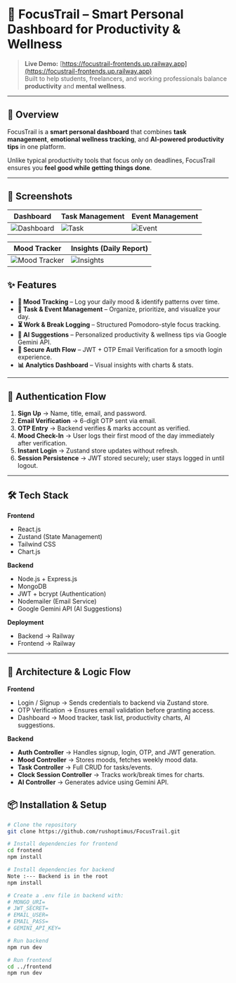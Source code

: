 # 🚀 FocusTrail – Smart Personal Dashboard for Productivity & Wellness

> **Live Demo:** [https://focustrail-frontends.up.railway.app](https://focustrail-frontends.up.railway.app)  
> Built to help students, freelancers, and working professionals balance **productivity** and **mental wellness**.

---

## 📌 Overview

FocusTrail is a **smart personal dashboard** that combines **task management**, **emotional wellness tracking**, and **AI-powered productivity tips** in one platform.  

Unlike typical productivity tools that focus only on deadlines, FocusTrail ensures you **feel good while getting things done**.

---

## 📸 Screenshots

| Dashboard | Task Management | Event Management |
|-----------|----------------|------------------|
| ![Dashboard](https://drive.google.com/uc?id=1uJcVW0scSVMT9D9DhpdKWd_NxFcmrZAE) | ![Task](https://drive.google.com/uc?id=1zQIm48eRuOurKq7x5ADX5yON_0bStBrR) | ![Event](https://drive.google.com/uc?id=1fOxNXjVK_MnAkhMFoo1oaSqxMzONi75Z) |

| Mood Tracker | Insights (Daily Report) |
|--------------|-------------------------|
| ![Mood Tracker](https://drive.google.com/uc?id=1sDDkaHLKagcx6cgXy6u8aE4yJEL0gvcw) | ![Insights](https://drive.google.com/uc?id=1cXmb3NaZEKFHJzGW1vNpc5Vr6UPhj5Na) |



## ✨ Features

- **🧠 Mood Tracking** – Log your daily mood & identify patterns over time.
- **📅 Task & Event Management** – Organize, prioritize, and visualize your day.
- **⏳ Work & Break Logging** – Structured Pomodoro-style focus tracking.
- **🤖 AI Suggestions** – Personalized productivity & wellness tips via Google Gemini API.
- **🔑 Secure Auth Flow** – JWT + OTP Email Verification for a smooth login experience.
- **📊 Analytics Dashboard** – Visual insights with charts & stats.

---

## 🔐 Authentication Flow

1. **Sign Up** → Name, title, email, and password.  
2. **Email Verification** → 6-digit OTP sent via email.  
3. **OTP Entry** → Backend verifies & marks account as verified.  
4. **Mood Check-In** → User logs their first mood of the day immediately after verification.  
5. **Instant Login** → Zustand store updates without refresh.  
6. **Session Persistence** → JWT stored securely; user stays logged in until logout.

---

## 🛠 Tech Stack

**Frontend**
- React.js
- Zustand (State Management)
- Tailwind CSS
- Chart.js

**Backend**
- Node.js + Express.js
- MongoDB
- JWT + bcrypt (Authentication)
- Nodemailer (Email Service)
- Google Gemini API (AI Suggestions)

**Deployment**
- Backend → Railway  
- Frontend → Railway  

---

## 🧩 Architecture & Logic Flow

**Frontend**
- Login / Signup → Sends credentials to backend via Zustand store.
- OTP Verification → Ensures email validation before granting access.
- Dashboard → Mood tracker, task list, productivity charts, AI suggestions.

**Backend**
- **Auth Controller** → Handles signup, login, OTP, and JWT generation.  
- **Mood Controller** → Stores moods, fetches weekly mood data.  
- **Task Controller** → Full CRUD for tasks/events.  
- **Clock Session Controller** → Tracks work/break times for charts.  
- **AI Controller** → Generates advice using Gemini API.  



## 📦 Installation & Setup

```bash
# Clone the repository
git clone https://github.com/rushoptimus/FocusTrail.git

# Install dependencies for frontend
cd frontend
npm install

# Install dependencies for backend
Note :--- Backend is in the root 
npm install

# Create a .env file in backend with:
# MONGO_URI=
# JWT_SECRET=
# EMAIL_USER=
# EMAIL_PASS=
# GEMINI_API_KEY=

# Run backend
npm run dev

# Run frontend
cd ../frontend
npm run dev
